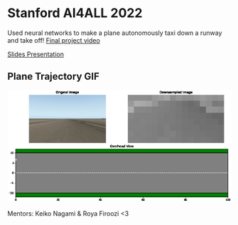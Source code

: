 # Stanford AI4ALL 2022
Used neural networks to make a plane autonomously taxi down a runway and take off! [Final project video](https://drive.google.com/file/d/17zHwspgr7HUGuOpp4-EuwP8Fc5IUpUlE/view?usp=sharing)

[Slides Presentation](https://docs.google.com/presentation/d/1zlToXBwHTpcXy77p1CUoKDTNeZQdINMt/edit?usp=sharing&ouid=104013007382217939820&rtpof=true&sd=true)


## Plane Trajectory GIF
![Plane Trajectory GIF](my_trajectry.gif)

Mentors: Keiko Nagami & Roya Firoozi <3
